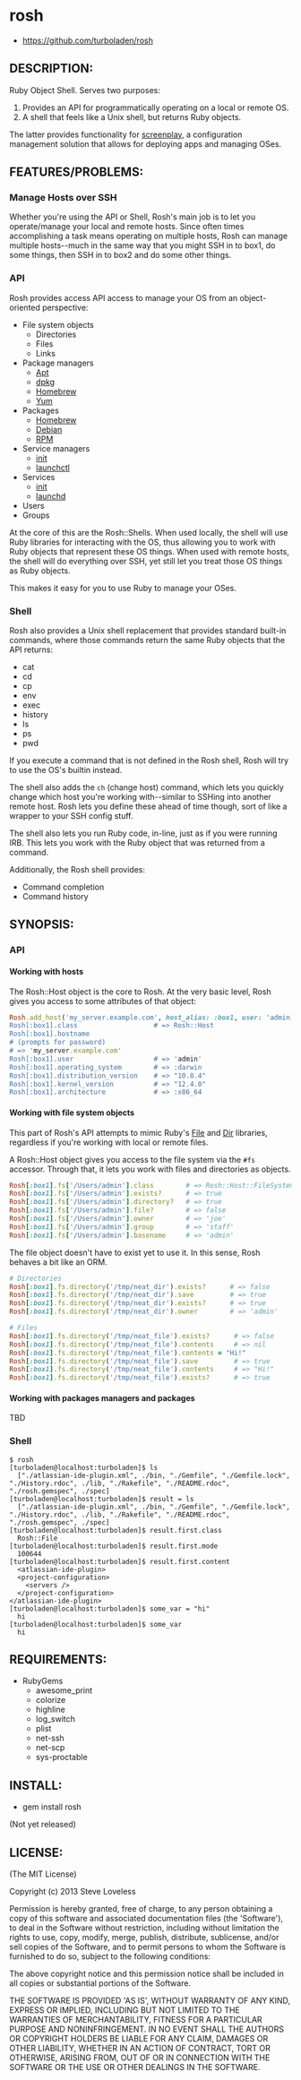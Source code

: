 # rosh

* https://github.com/turboladen/rosh


## DESCRIPTION:

Ruby Object Shell.  Serves two purposes:

1. Provides an API for programmatically operating on a local or remote OS.
1.  A shell that feels like a Unix shell, but returns Ruby objects.

The latter provides functionality for [screenplay](https://github.com/turboladen/screenplay),
a configuration management solution that allows for deploying apps and managing
OSes.

## FEATURES/PROBLEMS:

### Manage Hosts over SSH

Whether you're using the API or Shell, Rosh's main job is to let you
operate/manage your local and remote hosts.  Since often times accomplishing a
task means operating on multiple hosts, Rosh can manage multiple hosts--much in
the same way that you might SSH in to box1, do some things, then SSH in to box2
and do some other things.

### API

Rosh provides access API access to manage your OS from an object-oriented
perspective:

* File system objects
    * Directories
    * Files
    * Links
* Package managers
    * [Apt](https://wiki.debian.org/Apt)
    * [dpkg](https://wiki.debian.org/dpkg)
    * [Homebrew](http://brew.sh)
    * [Yum](http://yum.baseurl.org)
* Packages
    * [Homebrew](http://brew.sh)
    * [Debian](https://wiki.debian.org/DebianPackage)
    * [RPM](http://www.rpm.org)
* Service managers
    * [init](http://en.wikipedia.org/wiki/Init)
    * [launchctl](http://en.wikipedia.org/wiki/Launchd)
* Services
    * [init](http://en.wikipedia.org/wiki/Init)
    * [launchd](http://en.wikipedia.org/wiki/Launchd)
* Users
* Groups

At the core of this are the Rosh::Shells.  When used locally, the shell will use
Ruby libraries for interacting with the OS, thus allowing you to work with Ruby
objects that represent these OS things.  When used with remote hosts, the shell
will do everything over SSH, yet still let you treat those OS things as Ruby
objects.

This makes it easy for you to use Ruby to manage your OSes.

### Shell

Rosh also provides a Unix shell replacement that provides standard built-in
commands, where those commands return the same Ruby objects that the API
returns:

* cat
* cd
* cp
* env
* exec
* history
* ls
* ps
* pwd

If you execute a command that is not defined in the Rosh shell, Rosh will try
to use the OS's builtin instead.

The shell also adds the `ch` (change host) command, which lets you quickly
change which host you're working with--similar to SSHing into another remote
host.  Rosh lets you define these ahead of time though, sort of like a wrapper
to your SSH config stuff.

The shell also lets you run Ruby code, in-line, just as if you were running IRB.
This lets you work with the Ruby object that was returned from a command.

Additionally, the Rosh shell provides:

* Command completion
* Command history


## SYNOPSIS:

### API

#### Working with hosts

The Rosh::Host object is the core to Rosh.  At the very basic level, Rosh gives
you access to some attributes of that object:

```ruby
Rosh.add_host('my_server.example.com', host_alias: :box1, user: 'admin)
Rosh[:box1].class                   # => Rosh::Host
Rosh[:box1].hostname
# (prompts for password)
# => 'my_server.example.com'
Rosh[:box1].user                    # => 'admin'
Rosh[:box1].operating_system        # => :darwin
Rosh[:box1].distribution_version    # => "10.8.4"
Rosh[:box1].kernel_version          # => "12.4.0"
Rosh[:box1].architecture            # => :x86_64
```

#### Working with file system objects

This part of Rosh's API attempts to mimic Ruby's [File](http://rdoc.info/stdlib/core/File)
and [Dir](http://rdoc.info/stdlib/core/Dir) libraries, regardless if you're
working with local or remote files.

A Rosh::Host object gives you access to the file system via the `#fs` accessor.
Through that, it lets you work with files and directories as objects.


```ruby
Rosh[:box1].fs['/Users/admin'].class        # => Rosh::Host::FileSystemObjects::RemoteDir
Rosh[:box1].fs['/Users/admin'].exists?      # => true
Rosh[:box1].fs['/Users/admin'].directory?   # => true
Rosh[:box1].fs['/Users/admin'].file?        # => false
Rosh[:box1].fs['/Users/admin'].owner        # => 'joe'
Rosh[:box1].fs['/Users/admin'].group        # => 'staff'
Rosh[:box1].fs['/Users/admin'].basename     # => 'admin'
```

The file object doesn't have to exist yet to use it.  In this sense, Rosh
behaves a bit like an ORM.

```ruby
# Directories
Rosh[:box1].fs.directory('/tmp/neat_dir').exists?      # => false
Rosh[:box1].fs.directory('/tmp/neat_dir').save         # => true
Rosh[:box1].fs.directory('/tmp/neat_dir').exists?      # => true
Rosh[:box1].fs.directory('/tmp/neat_dir').owner        # => 'admin'

# Files
Rosh[:box1].fs.directory('/tmp/neat_file').exists?      # => false
Rosh[:box1].fs.directory('/tmp/neat_file').contents     # => nil
Rosh[:box1].fs.directory('/tmp/neat_file').contents = "Hi!"
Rosh[:box1].fs.directory('/tmp/neat_file').save         # => true
Rosh[:box1].fs.directory('/tmp/neat_file').contents     # => "Hi!"
Rosh[:box1].fs.directory('/tmp/neat_file').exists?      # => true
```

#### Working with packages managers and packages

TBD

### Shell

    $ rosh
    [turboladen@localhost:turboladen]$ ls
      ["./atlassian-ide-plugin.xml", ./bin, "./Gemfile", "./Gemfile.lock", "./History.rdoc", ./lib, "./Rakefile", "./README.rdoc", "./rosh.gemspec", ./spec]
    [turboladen@localhost:turboladen]$ result = ls
      ["./atlassian-ide-plugin.xml", ./bin, "./Gemfile", "./Gemfile.lock", "./History.rdoc", ./lib, "./Rakefile", "./README.rdoc", "./rosh.gemspec", ./spec]
    [turboladen@localhost:turboladen]$ result.first.class
      Rosh::File
    [turboladen@localhost:turboladen]$ result.first.mode
      100644
    [turboladen@localhost:turboladen]$ result.first.content
      <atlassian-ide-plugin>
      <project-configuration>
        <servers />
      </project-configuration>
    </atlassian-ide-plugin>
    [turboladen@localhost:turboladen]$ some_var = "hi"
      hi
    [turboladen@localhost:turboladen]$ some_var
      hi

## REQUIREMENTS:

* RubyGems
    * awesome_print
    * colorize
    * highline
    * log_switch
    * plist
    * net-ssh
    * net-scp
    * sys-proctable


## INSTALL:

* gem install rosh

(Not yet released)

## LICENSE:

(The MIT License)

Copyright (c) 2013 Steve Loveless

Permission is hereby granted, free of charge, to any person obtaining a copy
of this software and associated documentation files (the 'Software'), to deal
in the Software without restriction, including without limitation the rights
to use, copy, modify, merge, publish, distribute, sublicense, and/or sell
copies of the Software, and to permit persons to whom the Software is
furnished to do so, subject to the following conditions:

The above copyright notice and this permission notice shall be included in all
copies or substantial portions of the Software.

THE SOFTWARE IS PROVIDED 'AS IS', WITHOUT WARRANTY OF ANY KIND, EXPRESS OR
IMPLIED, INCLUDING BUT NOT LIMITED TO THE WARRANTIES OF MERCHANTABILITY,
FITNESS FOR A PARTICULAR PURPOSE AND NONINFRINGEMENT. IN NO EVENT SHALL THE
AUTHORS OR COPYRIGHT HOLDERS BE LIABLE FOR ANY CLAIM, DAMAGES OR OTHER
LIABILITY, WHETHER IN AN ACTION OF CONTRACT, TORT OR OTHERWISE, ARISING FROM,
OUT OF OR IN CONNECTION WITH THE SOFTWARE OR THE USE OR OTHER DEALINGS IN THE
SOFTWARE.
